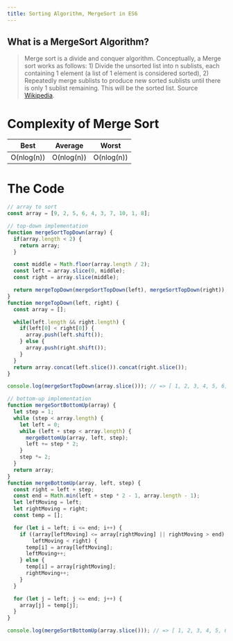 ```yaml
---
title: Sorting Algorithm, MergeSort in ES6
---
```

## What is a MergeSort Algorithm?
>Merge sort is a divide and conquer algorithm. Conceptually, a Merge sort works as follows: 1) Divide the unsorted list into n sublists, each containing 1 element (a list of 1 element is considered sorted), 2) Repeatedly merge sublists to produce new sorted sublists until there is only 1 sublist remaining. This will be the sorted list. Source [Wikipedia](https://en.wikipedia.org/wiki/Merge_sort).



# Complexity of Merge Sort
| Best          | Average       | Worst      |
| ------------- |:-------------:| :---------:|
|  O(nlog(n))   |   O(nlog(n))  | O(nlog(n)) |


# The Code

```javascript
// array to sort
const array = [9, 2, 5, 6, 4, 3, 7, 10, 1, 8];

// top-down implementation
function mergeSortTopDown(array) {
  if(array.length < 2) {
    return array;
  }

  const middle = Math.floor(array.length / 2);
  const left = array.slice(0, middle);
  const right = array.slice(middle);

  return mergeTopDown(mergeSortTopDown(left), mergeSortTopDown(right));
}
function mergeTopDown(left, right) {
  const array = [];

  while(left.length && right.length) {
    if(left[0] < right[0]) {
      array.push(left.shift());
    } else {
      array.push(right.shift());
    }
  }
  return array.concat(left.slice()).concat(right.slice());
}

console.log(mergeSortTopDown(array.slice())); // => [ 1, 2, 3, 4, 5, 6, 7, 8, 9, 10 ]

// bottom-up implementation
function mergeSortBottomUp(array) {
  let step = 1;
  while (step < array.length) {
    let left = 0;
    while (left + step < array.length) {
      mergeBottomUp(array, left, step);
      left += step * 2;
    }
    step *= 2;
  }
  return array;
}
function mergeBottomUp(array, left, step) {
  const right = left + step;
  const end = Math.min(left + step * 2 - 1, array.length - 1);
  let leftMoving = left;
  let rightMoving = right;
  const temp = [];

  for (let i = left; i <= end; i++) {
    if ((array[leftMoving] <= array[rightMoving] || rightMoving > end) &&
        leftMoving < right) {
      temp[i] = array[leftMoving];
      leftMoving++;
    } else {
      temp[i] = array[rightMoving];
      rightMoving++;
    }
  }

  for (let j = left; j <= end; j++) {
    array[j] = temp[j];
  }
}

console.log(mergeSortBottomUp(array.slice())); // => [ 1, 2, 3, 4, 5, 6, 7, 8, 9, 10 ]
```

